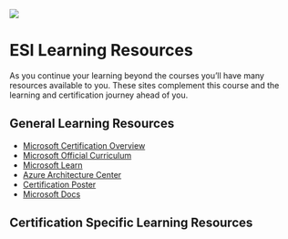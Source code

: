 [![](https://github.com/georgiakalyva/learningresources/raw/main/assets/ESI.png)](https://github.com/georgiakalyva/learningresources/raw/main/assets/ESI.png)

# ESI Learning Resources

As you continue your learning beyond the courses you’ll have many resources available to you. These sites complement this course and the learning and certification journey ahead of you. 

## General Learning Resources

- [Microsoft Certification Overview ](https://www.microsoft.com/certification "Microsoft Certification Overview ")
- [Microsoft Official Curriculum ](https://www.aka.ms.MOC "Microsoft Official Curriculum ")
- [Microsoft Learn](https://www.Microsoft.com/Learn "Microsoft Learn")
- [Azure Architecture Center](https://www.aka.ms/architecture "Azure Architecture Center")
- [Certification Poster](https://www.aka.ms/TrainCertPoster "Certification Poster")
- [Microsoft Docs](https://www.aka.ms/Docs "Microsoft Docs")

## Certification Specific Learning Resources

